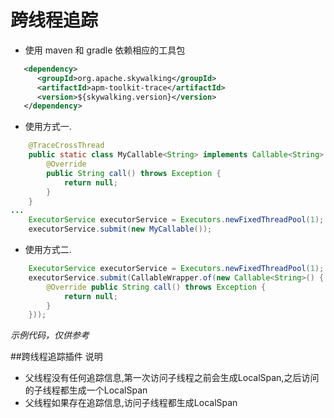 # 跨线程追踪
* 使用 maven 和 gradle 依赖相应的工具包
```xml
   <dependency>
      <groupId>org.apache.skywalking</groupId>
      <artifactId>apm-toolkit-trace</artifactId>
      <version>${skywalking.version}</version>
   </dependency>
```

* 使用方式一.
```java
    @TraceCrossThread
    public static class MyCallable<String> implements Callable<String> {
        @Override
        public String call() throws Exception {
            return null;
        }
    }
...
    ExecutorService executorService = Executors.newFixedThreadPool(1);
    executorService.submit(new MyCallable());
```
* 使用方式二.
```java
    ExecutorService executorService = Executors.newFixedThreadPool(1);
    executorService.submit(CallableWrapper.of(new Callable<String>() {
        @Override public String call() throws Exception {
            return null;
        }
    }));
```
_示例代码，仅供参考_

##跨线程追踪插件 说明
* 父线程没有任何追踪信息,第一次访问子线程之前会生成LocalSpan,之后访问的子线程都生成一个LocalSpan
* 父线程如果存在追踪信息,访问子线程都生成LocalSpan



